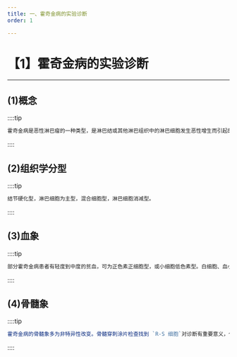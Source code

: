 ```yaml
---
title: 一、霍奇金病的实验诊断
order: 1

---
```


# 【1】霍奇金病的实验诊断

<kaodian :text="'血液学检验记忆卡'" />

<!-- ###### 第二十二章 恶性淋巴瘤及其实验诊断

> 临床血液学检验 -->

<beitiX/>

---

## (1)概念

<son :text="'血液学检验记忆卡'" text1="(1)概念" :textOption="[['掌握','基础知识','相关专业知识'],['掌握','基础知识','相关专业知识'],['掌握','基础知识','相关专业知识']]" />

::::tip

```js
霍奇金病是恶性淋巴瘤的一种类型，是淋巴结或其他淋巴组织中的淋巴细胞发生恶性增生而引起的淋巴瘤。
```

::::

## (2)组织学分型

<son :text="'血液学检验记忆卡'" text1="(2)组织学分型" :textOption="[['掌握','基础知识','相关专业知识'],['掌握','相关专业知识','专业知识'],['掌握','相关专业知识','专业知识']]" />

::::tip

```js
结节硬化型，淋巴细胞为主型，混合细胞型，淋巴细胞消减型。

```

::::

## (3)血象

<son :text="'血液学检验记忆卡'" text1="(3)血象" :textOption="[['掌握','相关专业知识','专业知识'],['掌握','相关专业知识','专业知识'],['掌握','专业知识','专业实践能力']]" />

::::tip

```js
部分霍奇金病患者有轻度到中度的贫血，可为正色素正细胞型，或小细胞低色素型。白细胞、血小板一般正常。但是，疾病晚期，尤其病变浸润骨髓后，可发生全血细胞减少，也有中性、嗜酸性粒细胞及淋巴细胞增多。
```

::::

## (4)骨髓象

<son :text="'血液学检验记忆卡'" text1="(4)骨髓象" :textOption="[['掌握','相关专业知识','专业实践能力'],['掌握','专业知识','专业实践能力'],['掌握','专业知识','专业实践能力']]" />

::::tip

```js
霍奇金病的骨髓象多为非特异性改变。骨髓穿刺涂片检查找到 `R-S 细胞`对诊断有重要意义，但阳性率不高，骨髓组织活检，可将阳性率提高至 9%～ 22%。

```

::::
